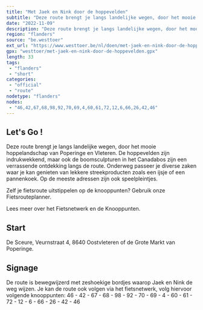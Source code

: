 ```yaml
---
title: "Met Jaek en Nink door de hoppevelden"
subtitle: "Deze route brengt je langs landelijke wegen, door het mooie hoppelandschap van Poperinge en Vleteren"
date: "2022-11-09"
description: "Deze route brengt je langs landelijke wegen, door het mooie hoppelandschap van Poperinge en Vleteren"
region: "flanders"
source: "be.westtoer"
ext_url: "https://www.westtoer.be/nl/doen/met-jaek-en-nink-door-de-hoppevelden"
gpx: "westtoer/met-jaek-en-nink-door-de-hoppevelden.gpx"
length: 33
tags:
 - "flanders"
 - "short"
categories:
 - "official"
 - "route"
nodetype: "flanders"
nodes:
 - "46,42,67,68,98,92,70,69,4,60,61,72,12,6,66,26,42,46"
---
```


## Let's Go ! 

Deze route brengt je langs landelijke wegen, door het mooie hoppelandschap van Poperinge en Vleteren. De hoppevelden zijn indrukwekkend, maar ook de boomsculpturen in het Canadabos zijn een verrassende ontdekking langs de route. Onderweg passeer je diverse zaken waar je kan genieten van lekkere streekproducten zoals een ijsje of een pannenkoek. Op de meeste adressen zijn ook speelpleintjes.

Zelf je fietsroute uitstippelen op de knooppunten? Gebruik onze Fietsrouteplanner.

Lees meer over het Fietsnetwerk en de Knooppunten.

## Start

De Sceure,  Veurnstraat 4, 8640 Oostvleteren of de Grote Markt van Poperinge.

## Signage

De route is bewegwijzerd met zeshoekige bordjes waarop Jaek en Nink de weg wijzen. Je kan de route ook volgen via het fietsnetwerk, volg hiervoor volgende knooppunten: 46 - 42 - 67 - 68 - 98 - 92 - 70 - 69 - 4 - 60 - 61 - 72 - 12 - 6 - 66 - 26 - 42 - 46
